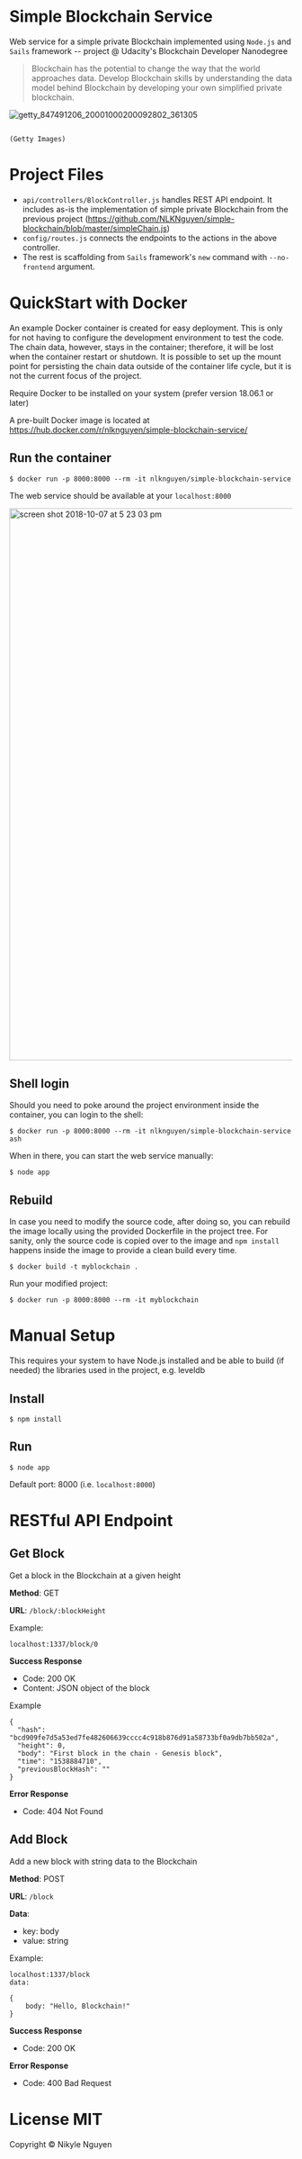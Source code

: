 Simple Blockchain Service
=================

Web service for a simple private Blockchain implemented using `Node.js` and `Sails` framework  -- project @ Udacity's Blockchain Developer Nanodegree


> Blockchain has the potential to change the way that the world approaches data. Develop Blockchain skills by understanding the data model behind Blockchain by developing your own simplified private blockchain.

![getty_847491206_20001000200092802_361305](https://user-images.githubusercontent.com/4667129/46251722-f9d77280-c40f-11e8-8d9a-4aa4388a733e.jpg)

```
                                                                                          (Getty Images)
```

# Project Files

* `api/controllers/BlockController.js` handles REST API endpoint. It includes as-is the implementation of simple private Blockchain from the previous project (https://github.com/NLKNguyen/simple-blockchain/blob/master/simpleChain.js)
* `config/routes.js` connects the endpoints to the actions in the above controller.
* The rest is scaffolding from `Sails` framework's `new` command with `--no-frontend` argument.


# QuickStart with Docker

An example Docker container is created for easy deployment. This is only for not having to configure the development environment to test the code. The chain data, however, stays in the container; therefore, it will be lost when the container restart or shutdown. It is possible to set up the mount point for persisting the chain data outside of the container life cycle, but it is not the current focus of the project.

Require Docker to be installed on your system (prefer version 18.06.1 or later)

A pre-built Docker image is located at https://hub.docker.com/r/nlknguyen/simple-blockchain-service/

## Run the container

```shell
$ docker run -p 8000:8000 --rm -it nlknguyen/simple-blockchain-service
```

The web service should be available at your `localhost:8000`

<img width="981" alt="screen shot 2018-10-07 at 5 23 03 pm" src="https://user-images.githubusercontent.com/4667129/46588751-c8852500-ca55-11e8-90e6-4e16517b530b.png">


## Shell login

Should you need to poke around the project environment inside the container, you can login to the shell:  

```shell
$ docker run -p 8000:8000 --rm -it nlknguyen/simple-blockchain-service ash
```

When in there, you can start the web service manually: 

```shell
$ node app
```

## Rebuild

In case you need to modify the source code, after doing so, you can rebuild the image locally using the provided Dockerfile in the project tree. For sanity, only the source code is copied over to the image and `npm install` happens inside the image to provide a clean build every time.


```shell
$ docker build -t myblockchain .
```

Run your modified project:

```shell
$ docker run -p 8000:8000 --rm -it myblockchain
```

# Manual Setup

This requires your system to have Node.js installed and be able to build (if needed) the libraries used in the project, e.g. leveldb

## Install
```
$ npm install
```

## Run

```
$ node app
```

Default port: 8000 (i.e. `localhost:8000`)


# RESTful API Endpoint

## Get Block

Get a block in the Blockchain at a given height

**Method**: GET

**URL**: `/block/:blockHeight`

Example:
```
localhost:1337/block/0
```

**Success Response**
* Code: 200 OK
* Content: JSON object of the block

Example
```
{
  "hash": "bcd909fe7d5a53ed7fe482606639cccc4c918b876d91a58733bf0a9db7bb502a",
  "height": 0,
  "body": "First block in the chain - Genesis block",
  "time": "1538884710",
  "previousBlockHash": ""
}
```

**Error Response**
* Code: 404 Not Found



## Add Block

Add a new block with string data to the Blockchain

**Method**: POST

**URL**: `/block`

**Data**:
* key: body
* value: string

Example:
```
localhost:1337/block
data:

{
    body: "Hello, Blockchain!"
}
```

**Success Response**
* Code: 200 OK

**Error Response**
* Code: 400 Bad Request







# License MIT

Copyright © Nikyle Nguyen
